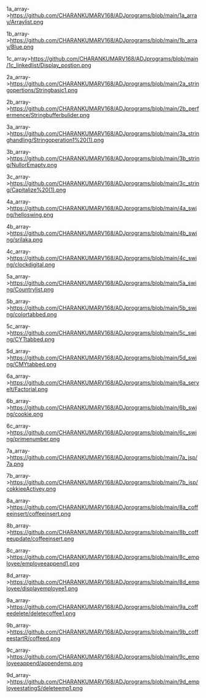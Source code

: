1a_array->https://github.com/CHARANKUMARV168/ADJprograms/blob/main/1a_array/Arraylist.png

1b_array->https://github.com/CHARANKUMARV168/ADJprograms/blob/main/1b_array/Blue.png

1c_array>https://github.com/CHARANKUMARV168/ADJprograms/blob/main/1c_linkedlist/Display_postion.png

2a_array->https://github.com/CHARANKUMARV168/ADJprograms/blob/main/2a_stringopertions/Stringbasic1.png

2b_array->https://github.com/CHARANKUMARV168/ADJprograms/blob/main/2b_perfermence/Stringbufferbulider.png

3a_array->https://github.com/CHARANKUMARV168/ADJprograms/blob/main/3a_stringhandling/Stringoperation1%20(1).png

3b_array->https://github.com/CHARANKUMARV168/ADJprograms/blob/main/3b_string/NullorEmapty.png

3c_array->https://github.com/CHARANKUMARV168/ADJprograms/blob/main/3c_string/Capitalize%20(1).png

4a_array->https://github.com/CHARANKUMARV168/ADJprograms/blob/main/4a_swing/helloswing.png

4b_array->https://github.com/CHARANKUMARV168/ADJprograms/blob/main/4b_swing/srilaka.png

4c_array->https://github.com/CHARANKUMARV168/ADJprograms/blob/main/4c_swing/clockdigital.png

5a_array->https://github.com/CHARANKUMARV168/ADJprograms/blob/main/5a_swing/Countrylist.png

5b_array->https://github.com/CHARANKUMARV168/ADJprograms/blob/main/5b_swing/colortabbed.png

5c_array->https://github.com/CHARANKUMARV168/ADJprograms/blob/main/5c_swing/CYTtabbed.png

5d_array->https://github.com/CHARANKUMARV168/ADJprograms/blob/main/5d_swing/CMYtabbed.png

6a_array->https://github.com/CHARANKUMARV168/ADJprograms/blob/main/6a_servelt/Factorial.png

6b_array->https://github.com/CHARANKUMARV168/ADJprograms/blob/main/6b_swing/cookie.png

6c_array->https://github.com/CHARANKUMARV168/ADJprograms/blob/main/6c_swing/primenumber.png

7a_array->https://github.com/CHARANKUMARV168/ADJprograms/blob/main/7a_jsp/7a.png

7b_array->https://github.com/CHARANKUMARV168/ADJprograms/blob/main/7b_jsp/cokkieeActivey.png

8a_array->https://github.com/CHARANKUMARV168/ADJprograms/blob/main/8a_coffeeinsert/coffeeinsert.png

8b_array->https://github.com/CHARANKUMARV168/ADJprograms/blob/main/8b_coffeeupdate/coffeeinsert.png

8c_array->https://github.com/CHARANKUMARV168/ADJprograms/blob/main/8c_employee/employeeappend1.png

8d_array->https://github.com/CHARANKUMARV168/ADJprograms/blob/main/8d_employee/displayemployee1.png

9a_array->https://github.com/CHARANKUMARV168/ADJprograms/blob/main/9a_coffeedelete/deletecoffee1.png

9b_array->https://github.com/CHARANKUMARV168/ADJprograms/blob/main/9b_coffeestartR/coffeed.png

9c_array->https://github.com/CHARANKUMARV168/ADJprograms/blob/main/9c_employeeappend/appendemp.png

9d_array->https://github.com/CHARANKUMARV168/ADJprograms/blob/main/9d_employeestatingS/deleteemp1.png

